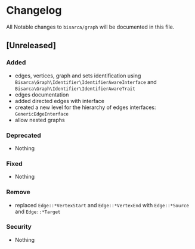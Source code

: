 # Changelog
All Notable changes to `bisarca/graph` will be documented in this file.

## [Unreleased]

### Added
- edges, vertices, graph and sets identification using `Bisarca\Graph\Identifier\IdentifierAwareInterface` and `Bisarca\Graph\Identifier\IdentifierAwareTrait`
- edges documentation
- added directed edges with interface
- created a new level for the hierarchy of edges interfaces: `GenericEdgeInterface`
- allow nested graphs

### Deprecated
- Nothing

### Fixed
- Nothing

### Remove
- replaced `Edge::*VertexStart` and `Edge::*VertexEnd` with `Edge::*Source` and `Edge::*Target`

### Security
- Nothing
